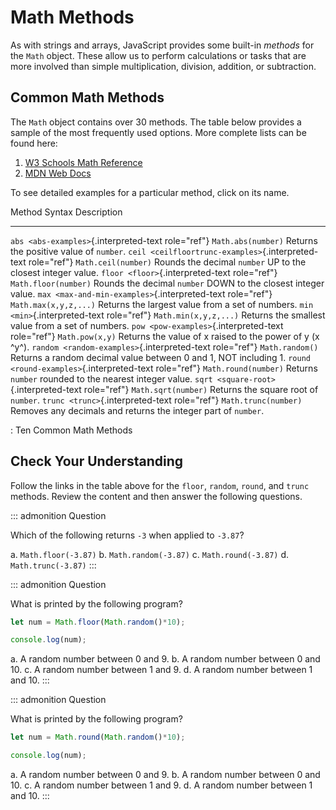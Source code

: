# Math Methods

As with strings and arrays, JavaScript provides some built-in *methods*
for the `Math` object. These allow us to perform calculations or tasks
that are more involved than simple multiplication, division, addition,
or subtraction.

## Common Math Methods

The `Math` object contains over 30 methods. The table below provides a
sample of the most frequently used options. More complete lists can be
found here:

1.  [W3 Schools Math
    Reference](https://www.w3schools.com/jsref/jsref_obj_math.asp)
2.  [MDN Web
    Docs](https://developer.mozilla.org/en-US/docs/Web/JavaScript/Reference/Global_Objects/Math)

To see detailed examples for a particular method, click on its name.

  Method                                                           Syntax                  Description
  ---------------------------------------------------------------- ----------------------- ------------------------------------------------------------------
  `abs <abs-examples>`{.interpreted-text role="ref"}               `Math.abs(number)`      Returns the positive value of `number`.
  `ceil <ceilfloortrunc-examples>`{.interpreted-text role="ref"}   `Math.ceil(number)`     Rounds the decimal `number` UP to the closest integer value.
  `floor <floor>`{.interpreted-text role="ref"}                    `Math.floor(number)`    Rounds the decimal `number` DOWN to the closest integer value.
  `max <max-and-min-examples>`{.interpreted-text role="ref"}       `Math.max(x,y,z,...)`   Returns the largest value from a set of numbers.
  `min <min>`{.interpreted-text role="ref"}                        `Math.min(x,y,z,...)`   Returns the smallest value from a set of numbers.
  `pow <pow-examples>`{.interpreted-text role="ref"}               `Math.pow(x,y)`         Returns the value of x raised to the power of y (x ^y^).
  `random <random-examples>`{.interpreted-text role="ref"}         `Math.random()`         Returns a random decimal value between 0 and 1, NOT including 1.
  `round <round-examples>`{.interpreted-text role="ref"}           `Math.round(number)`    Returns `number` rounded to the nearest integer value.
  `sqrt <square-root>`{.interpreted-text role="ref"}               `Math.sqrt(number)`     Returns the square root of `number`.
  `trunc <trunc>`{.interpreted-text role="ref"}                    `Math.trunc(number)`    Removes any decimals and returns the integer part of `number`.

  : Ten Common Math Methods

## Check Your Understanding

Follow the links in the table above for the `floor`, `random`, `round`,
and `trunc` methods. Review the content and then answer the following
questions.

::: admonition
Question

Which of the following returns `-3` when applied to `-3.87`?

a.  `Math.floor(-3.87)`
b.  `Math.random(-3.87)`
c.  `Math.round(-3.87)`
d.  `Math.trunc(-3.87)`
:::

::: admonition
Question

What is printed by the following program?

``` {.js linenos=""}
let num = Math.floor(Math.random()*10);

console.log(num);
```

a.  A random number between 0 and 9.
b.  A random number between 0 and 10.
c.  A random number between 1 and 9.
d.  A random number between 1 and 10.
:::

::: admonition
Question

What is printed by the following program?

``` {.js linenos=""}
let num = Math.round(Math.random()*10);

console.log(num);
```

a.  A random number between 0 and 9.
b.  A random number between 0 and 10.
c.  A random number between 1 and 9.
d.  A random number between 1 and 10.
:::
